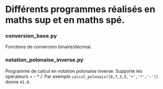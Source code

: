 # Différents programmes réalisés en maths sup et en maths spé.

### conversion_base.py
Fonctions de conversion binaire/décimal.

### notation_polonaise_inverse.py
Programme de calcul en notation polonaise inverse. Supporte les opérateurs + - * /.
Par exemple `calcul_polonais([8,7,2,5,'+','*','-'])` donne `41.0`.
